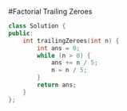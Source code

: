 #Factorial Trailing Zeroes
```C++
class Solution {
public:
    int trailingZeroes(int n) {
        int ans = 0;
        while (n > 0) {
            ans += n / 5;
            n = n / 5;
        }
        return ans;
    }
};
```
